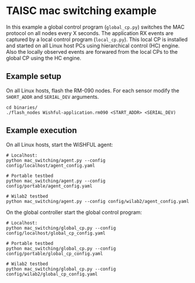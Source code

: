
# TAISC mac switching example

In this example a global control program (`global_cp.py`) switches the MAC protocol on all nodes every X seconds.
The application RX events are captured by a local control program (`local_cp.py`).
This local CP is installed and started on all Linux host PCs using hierarchical control (HC) engine.
Also the locally observed events are forwared from the local CPs to the global CP using the HC engine.

## Example setup
On all Linux hosts, flash the RM-090 nodes. For each sensor modify the `SHORT_ADDR` and `SERIAL_DEV` arguments.
```
cd binaries/
./flash_nodes Wishful-application.rm090 <START_ADDR> <SERIAL_DEV)
```

## Example execution
On all Linux hosts, start the WiSHFUL agent:
```
# Localhost:
python mac_switching/agent.py --config config/localhost/agent_config.yaml 

# Portable testbed
python mac_switching/agent.py --config config/portable/agent_config.yaml

# Wilab2 testbed
python mac_switching/agent.py --config config/wilab2/agent_config.yaml 
```

On the global controller start the global control program:
```
# Localhost:
python mac_switching/global_cp.py --config config/localhost/global_cp_config.yaml 

# Portable testbed
python mac_switching/global_cp.py --config config/portable/global_cp_config.yaml

# Wilab2 testbed
python mac_switching/global_cp.py --config config/wilab2/global_cp_config.yaml 
```

